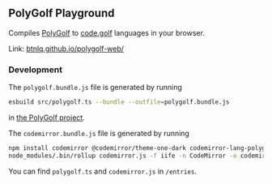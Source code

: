 ## PolyGolf Playground

Compiles [PolyGolf](https://github.com/jared-hughes/polygolf) to [code.golf](https://code.golf) languages in your browser.

Link: [btnlq.github.io/polygolf-web/](https://polygolf-lang.github.io/polygolf-playground/)

### Development

The `polygolf.bundle.js` file is generated by running
```sh
esbuild src/polygolf.ts --bundle --outfile=polygolf.bundle.js
```
in [the PolyGolf project](https://github.com/polygolf-lang/polygolf).

The `codemirror.bundle.js` file is generated by running
```sh
npm install codemirror @codemirror/theme-one-dark codemirror-lang-polygolf rollup @rollup/plugin-node-resolve @rollup/plugin-terser
node_modules/.bin/rollup codemirror.js -f iife -n CodeMirror -o codemirror.bundle.js -p @rollup/plugin-node-resolve -p @rollup/plugin-terser
```

You can find `polygolf.ts` and `codemirror.js` in `/entries`.
